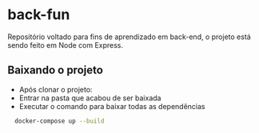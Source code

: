 # back-fun
Repositório voltado para fins de aprendizado em back-end, o projeto está sendo feito em Node com Express.

## Baixando o projeto

- Após clonar o projeto:
- Entrar na pasta que acabou de ser baixada
- Executar o comando para baixar todas as dependências
```bash
  docker-compose up --build
```